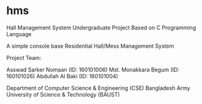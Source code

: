 # hms
Hall Management System
Undergraduate Project Based on C Programming Language

A simple console base Residential Hall/Mess Management System


Project Team:

Asswad Sarker Nomaan (ID: 160101006)
Mst. Monakkara Begum (ID: 160101026)
Abdullah Al Baki (ID: 160101004)

Department of Computer Science & Engineering (CSE)
Bangladesh Army University of Science & Technology (BAUST)
